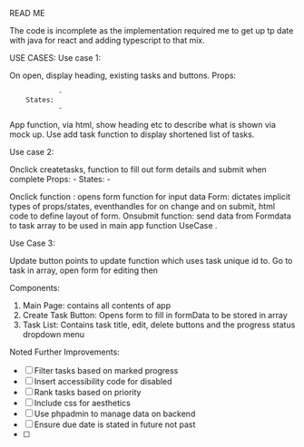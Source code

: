 READ ME

The code is incomplete as the implementation required me to get up tp date with java for react and adding typescript to that mix.

USE CASES:
Use case 1:

On open, display heading, existing tasks and buttons.
		Props:

				- 
		States:
				-

App function, via html, show heading etc to describe what is shown via mock up. Use add task function to display shortened list of tasks.

Use case 2:

Onclick createtasks, function to fill out form details and submit when complete
		Props:
				- 
		States:
				-

Onclick function : opens form function for input data
Form: dictates implicit types of props/states, eventhandles for on change and on submit, html code to define layout of form. 
Onsubmit function: send data from Formdata to task array to be used in main app function UseCase .

Use Case 3:

Update button points to update function which uses task unique id to. Go to task in array, open form for editing then

Components:

1. Main Page: contains all contents of app
2. Create Task Button: Opens form to fill in formData to be stored in array
3. Task List: Contains task title, edit, delete buttons and the progress status dropdown menu

Noted Further Improvements:

- [ ] Filter tasks based on marked progress
- [ ] Insert accessibility code for disabled
- [ ] Rank tasks based on priority
- [ ] Include css for aesthetics
- [ ] Use phpadmin to manage data on backend
- [ ] Ensure due date is stated in future not past
- [ ] 




